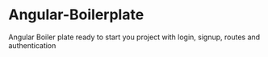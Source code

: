 # Angular-Boilerplate
Angular Boiler plate ready to start you project with login, signup, routes and authentication
